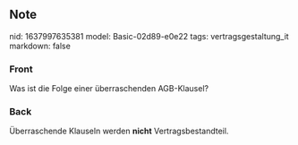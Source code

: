 ## Note
nid: 1637997635381
model: Basic-02d89-e0e22
tags: vertragsgestaltung_it
markdown: false

### Front
Was ist die Folge einer überraschenden AGB-Klausel?

### Back
Überraschende Klauseln werden <b>nicht</b> Vertragsbestandteil.
